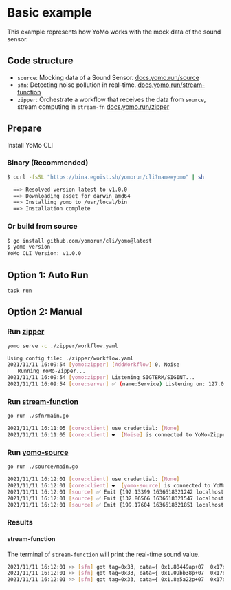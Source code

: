# Basic example

This example represents how YoMo works with the mock data of the sound sensor.

## Code structure

+ `source`: Mocking data of a Sound Sensor. [docs.yomo.run/source](https://docs.yomo.run/source)
+ `sfn`: Detecting noise pollution in real-time. [docs.yomo.run/stream-function](https://docs.yomo.run/stream-fn)
+ `zipper`: Orchestrate a workflow that receives the data from `source`, stream computing in `stream-fn` [docs.yomo.run/zipper](https://docs.yomo.run/zipper)

## Prepare

Install YoMo CLI

### Binary (Recommended)

```bash
$ curl -fsSL "https://bina.egoist.sh/yomorun/cli?name=yomo" | sh

  ==> Resolved version latest to v1.0.0
  ==> Downloading asset for darwin amd64
  ==> Installing yomo to /usr/local/bin
  ==> Installation complete
```

### Or build from source

```bash
$ go install github.com/yomorun/cli/yomo@latest
$ yomo version
YoMo CLI Version: v1.0.0
```

## Option 1: Auto Run

`task run`

## Option 2: Manual

### Run [zipper](https://docs.yomo.run/zipper)

```bash
yomo serve -c ./zipper/workflow.yaml

Using config file: ./zipper/workflow.yaml
2021/11/11 16:09:54 [yomo:zipper] [AddWorkflow] 0, Noise
ℹ️   Running YoMo-Zipper...
2021/11/11 16:09:54 [yomo:zipper] Listening SIGTERM/SIGINT...
2021/11/11 16:09:54 [core:server] ✅ (name:Service) Listening on: 127.0.0.1:9000, QUIC: [v1 draft-29]
```

### Run [stream-function](https://docs.yomo.run/stream-fn)

```bash
go run ./sfn/main.go

2021/11/11 16:11:05 [core:client] use credential: [None]
2021/11/11 16:11:05 [core:client] ❤️  [Noise] is connected to YoMo-Zipper localhost:9000
```

### Run [yomo-source](https://docs.yomo.run/source)

```bash
go run ./source/main.go

2021/11/11 16:12:01 [core:client] use credential: [None]
2021/11/11 16:12:01 [core:client] ❤️  [yomo-source] is connected to YoMo-Zipper localhost:9000
2021/11/11 16:12:01 [source] ✅ Emit {192.13399 1636618321242 localhost} to YoMo-Zipper
2021/11/11 16:12:01 [source] ✅ Emit {132.86566 1636618321547 localhost} to YoMo-Zipper
2021/11/11 16:12:01 [source] ✅ Emit {199.17604 1636618321851 localhost} to YoMo-Zipper
```

### Results

#### stream-function

The terminal of `stream-function` will print the real-time sound value.

```bash
2021/11/11 16:12:01 >> [sfn] got tag=0x33, data={ 0x1.80449ap+07  0x17d0e0dbd5a 0x6c 0x6f 0x63 0x61 0x6c 0x68 0x6f 0x73 0x74}
2021/11/11 16:12:01 >> [sfn] got tag=0x33, data={ 0x1.09bb38p+07  0x17d0e0dbe8b 0x6c 0x6f 0x63 0x61 0x6c 0x68 0x6f 0x73 0x74}
2021/11/11 16:12:01 >> [sfn] got tag=0x33, data={ 0x1.8e5a22p+07  0x17d0e0dbfbb 0x6c 0x6f 0x63 0x61 0x6c 0x68 0x6f 0x73 0x74}
```
